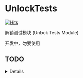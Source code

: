 # UnlockTests

[![Hits](https://hits.seeyoufarm.com/api/count/incr/badge.svg?url=https%3A%2F%2Fgithub.com%2Foneclickvirt%2FUnlockTests&count_bg=%2323E01C&title_bg=%23555555&icon=sonarcloud.svg&icon_color=%23E7E7E7&title=hits&edge_flat=false)](https://hits.seeyoufarm.com)

解锁测试模块 (Unlock Tests Module)

开发中，勿要使用

## TODO

<details>

### 同态检测

可能需要拆分检测

```
TLCGO 和 NBCTV 
```

### 无效检测

需要重新构建检测逻辑

```
HBO_Nordic

HBO_Portugal

ElevenSportsTW

MathsSpot 

TV360 - 登录认证已过期

Crackle - Platform Key is not specified

KPLUS - ssoToken 已过期

Eurosport - Tokem 已过期 且 api 官网已升级至于 v3

HBOGOEurope - api.ugw.hbogo.eu 已经 host 为空了 查询不到内容

HBOSpain - api-discovery.hbo.eu 的 host 已经为空了

Salto - Get remote error: tls: unrecognized name
```

### 地区失效

不需要再做支持

```
KBSAmerican - 不再支持本地区
```

### 部分失效

有替代的检测，但仍保留失效检测的部分，未知是否完全失效

```
Au7plus - 7plus-sevennetwork.akamaized.net 无论如何请求都失败

BilibiliID - 对应URL请求无论如何都返回为空 {"code":10004001,"message":"10004001","ttl":1,"data":null}
```

</details>